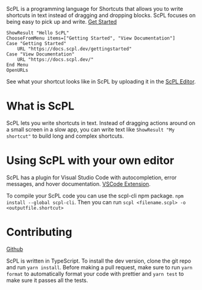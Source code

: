 ScPL is a programming language for Shortcuts that allows you to write shortcuts in text instead of dragging and dropping blocks. ScPL focuses on being easy to pick up and write. [Get Started](https://docs.scpl.dev/gettingstarted)

```scpleditor
ShowResult "Hello ScPL"
ChooseFromMenu items=["Getting Started", "View Documentation"]
Case "Getting Started"
	URL "https://docs.scpl.dev/gettingstarted"
Case "View Documentation"
	URL "https://docs.scpl.dev/"
End Menu
OpenURLs
```

See what your shortcut looks like in ScPL by uploading it in the [ScPL Editor](https://editor.scpl.dev).

# What is ScPL

ScPL lets you write shortcuts in text. Instead of dragging actions around on a small screen in a slow app, you can write text like `ShowResult "My shortcut"` to build long and complex shortcuts.

# Using ScPL with your own editor

ScPL has a plugin for Visual Studio Code with autocompletion, error messages, and hover documentation. [VSCode Extension](https://marketplace.visualstudio.com/items?itemname=pfg.vscode-shortcutslang-extension).

To compile your ScPL code you can use the scpl-cli npm package. `npm install --global scpl-cli`. Then you can run `scpl <filename.scpl> -o <outputfile.shortcut>`

# Contributing

[Github](https://github.com/pfgithub/scpl)

ScPL is written in TypeScript. To install the dev version, clone the git repo and run `yarn install`. Before making a pull request, make sure to run `yarn format` to automatically format your code with prettier and `yarn test` to make sure it passes all the tests.
